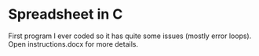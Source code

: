 # Spreadsheet in C

First program I ever coded so it has quite some issues (mostly error loops). 
Open instructions.docx for more details.
